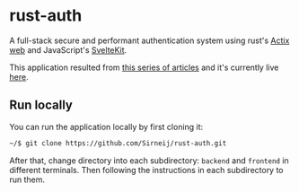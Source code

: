 # rust-auth

A full-stack secure and performant authentication system using rust's [Actix web][1] and JavaScript's [SvelteKit][2].

This application resulted from [this series of articles][3] and it's currently live [here][4].

## Run locally

You can run the application locally by first cloning it:

```bash
~/$ git clone https://github.com/Sirneij/rust-auth.git
```

After that, change directory into each subdirectory: `backend` and `frontend` in different terminals. Then following the instructions in each subdirectory to run them.

[1]: https://actix.rs/ "Actix Web"
[2]: https://kit.svelte.dev/ "SvelteKit"
[3]: https://dev.to/sirneij/full-stack-authentication-system-using-rust-actix-web-and-sveltekit-1cc6 "Secure and performant full-stack authentication system using rust (actix-web) and sveltekit"
[4]: https://rust-auth.vercel.app "Authentication system using Actix Web and Sveltekit"
